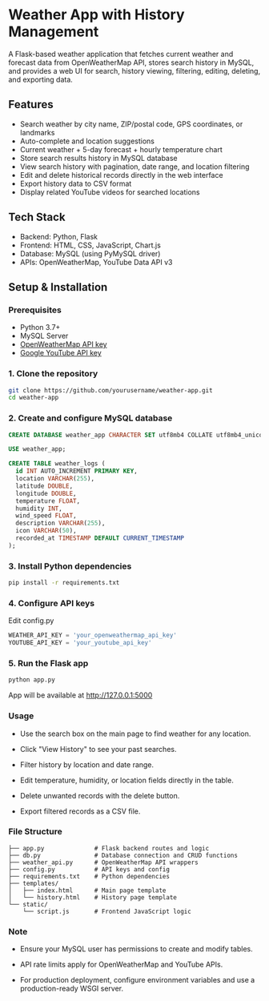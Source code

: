 # Weather App with History Management

A Flask-based weather application that fetches current weather and forecast data from OpenWeatherMap API, stores search history in MySQL, and provides a web UI for search, history viewing, filtering, editing, deleting, and exporting data.

## Features

- Search weather by city name, ZIP/postal code, GPS coordinates, or landmarks
- Auto-complete and location suggestions
- Current weather + 5-day forecast + hourly temperature chart
- Store search results history in MySQL database
- View search history with pagination, date range, and location filtering
- Edit and delete historical records directly in the web interface
- Export history data to CSV format
- Display related YouTube videos for searched locations

## Tech Stack

- Backend: Python, Flask
- Frontend: HTML, CSS, JavaScript, Chart.js
- Database: MySQL (using PyMySQL driver)
- APIs: OpenWeatherMap, YouTube Data API v3

## Setup & Installation

### Prerequisites

- Python 3.7+
- MySQL Server
- [OpenWeatherMap API key](https://openweathermap.org/api)
- [Google YouTube API key](https://console.cloud.google.com/apis/credentials)

### 1. Clone the repository

```bash
git clone https://github.com/yourusername/weather-app.git
cd weather-app
```

### 2. Create and configure MySQL database

```sql
CREATE DATABASE weather_app CHARACTER SET utf8mb4 COLLATE utf8mb4_unicode_ci;

USE weather_app;

CREATE TABLE weather_logs (
  id INT AUTO_INCREMENT PRIMARY KEY,
  location VARCHAR(255),
  latitude DOUBLE,
  longitude DOUBLE,
  temperature FLOAT,
  humidity INT,
  wind_speed FLOAT,
  description VARCHAR(255),
  icon VARCHAR(50),
  recorded_at TIMESTAMP DEFAULT CURRENT_TIMESTAMP
);
```

### 3. Install Python dependencies

```bash
pip install -r requirements.txt
```

### 4. Configure API keys

Edit config.py

```Python
WEATHER_API_KEY = 'your_openweathermap_api_key'
YOUTUBE_API_KEY = 'your_youtube_api_key'
```

### 5. Run the Flask app

```bash
python app.py
```

App will be available at http://127.0.0.1:5000

### Usage

- Use the search box on the main page to find weather for any location.

- Click "View History" to see your past searches.

- Filter history by location and date range.

- Edit temperature, humidity, or location fields directly in the table.

- Delete unwanted records with the delete button.

- Export filtered records as a CSV file.

### File Structure

```
├── app.py              # Flask backend routes and logic
├── db.py               # Database connection and CRUD functions
├── weather_api.py      # OpenWeatherMap API wrappers
├── config.py           # API keys and config
├── requirements.txt    # Python dependencies
├── templates/
│   ├── index.html      # Main page template
│   └── history.html    # History page template
└── static/
    └── script.js       # Frontend JavaScript logic
```

### Note

- Ensure your MySQL user has permissions to create and modify tables.

- API rate limits apply for OpenWeatherMap and YouTube APIs.

- For production deployment, configure environment variables and use a production-ready WSGI server.

